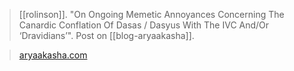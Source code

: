 > [[rolinson]]. "On Ongoing Memetic Annoyances Concerning The Canardic Conflation Of Dasas / Dasyus With The IVC And/Or ‘Dravidians’". Post on [[blog-aryaakasha]].

> [aryaakasha.com](https://aryaakasha.com/2022/06/21/on-ongoing-memetic-annoyances-concerning-the-canardic-conflation-of-dasas-dasyus-with-the-ivc-and-or-dravidians/)